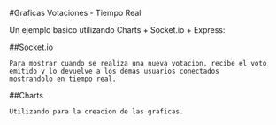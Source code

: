 #Graficas Votaciones - Tiempo Real
	
Un ejemplo basico utilizando Charts + Socket.io + Express:

##Socket.io

    Para mostrar cuando se realiza una nueva votacion, recibe el voto emitido y lo devuelve a los demas usuarios conectados
    mostrandolo en tiempo real.

##Charts

	Utilizando para la creacion de las graficas.